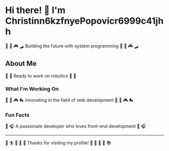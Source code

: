 # Hi there! 👋 I'm Christinn6kzfnyePopovicr6999c41jhh

🏑 🚵 🎮 🛹 Building the future with system programming 🏑 🚵 🎮 🛹

## About Me
🎤 🎰 Ready to work on robotics 🎤 🎰

### What I'm Working On
🎰 🚣 🎮 🛼 Innovating in the field of web development 🎰 🚣 🎮 🛼

### Fun Facts
🏑 🎧 A passionate developer who loves front-end development 🏑 🎧

---
🏓 🏄 🚴 🎯 🚵 Thanks for visiting my profile! 🎯 🚴 🚣 🎷 📚
